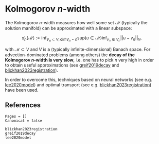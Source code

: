 # Kolmogorov $n$-width

The Kolmogorov $n$-width measures how well some set $\mathcal{M}$ (typically the solution manifold) can be approximated with a linear subspace:

```math
d_n(\mathcal{M}) := \mathrm{inf}_{V_n\subset{}V;\mathrm{dim}V_n=n}\mathrm{sup}(u\in\mathcal{M})\mathrm{inf}_{v_n\in{}V_n}|| u - v_n ||_V,
```

with $\mathcal{M}\subset{}V$ and $V$ is a (typically infinite-dimensional) Banach space. For advection-dominated problems (among others) the **decay of the Kolmogorov $n$-width is very slow**, i.e. one has to pick $n$ very high in order to obtain useful approximations (see [greif2019decay](@cite) and [blickhan2023registration](@cite)).

In order to overcome this, techniques based on neural networks (see e.g. [lee2020model](@cite)) and optimal transport (see e.g. [blickhan2023registration](@cite)) have been used. 


## References 

```@bibliography
Pages = []
Canonical = false 

blickhan2023registration
greif2019decay
lee2020model
```